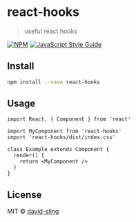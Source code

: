# react-hooks

> useful react hooks

[![NPM](https://img.shields.io/npm/v/react-hooks.svg)](https://www.npmjs.com/package/react-hooks) [![JavaScript Style Guide](https://img.shields.io/badge/code_style-standard-brightgreen.svg)](https://standardjs.com)

## Install

```bash
npm install --save react-hooks
```

## Usage

```tsx
import React, { Component } from 'react'

import MyComponent from 'react-hooks'
import 'react-hooks/dist/index.css'

class Example extends Component {
  render() {
    return <MyComponent />
  }
}
```

## License

MIT © [david-sling](https://github.com/david-sling)
